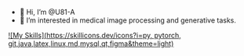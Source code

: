 - 👋 Hi, I’m @U81-A
- 👀 I’m interested in medical image processing and generative tasks.


[![My Skills](https://skillicons.dev/icons?i=py, pytorch, git,java,latex,linux,md,mysql,qt,figma&theme=light)](https://skillicons.dev)

<!---
- 🌱 I’m currently learning 
- 💞️ I’m looking to collaborate on ...
- 📫 How to reach me ...
--->

<!---
U81-A/U81-A is a ✨ special ✨ repository because its `README.md` (this file) appears on your GitHub profile.
You can click the Preview link to take a look at your changes.
--->
